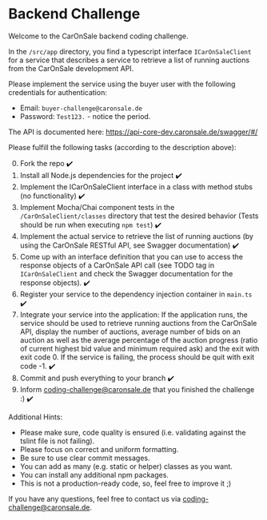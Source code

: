 # Backend Challenge

Welcome to the CarOnSale backend coding challenge.

In the `/src/app` directory, you find a typescript interface `ICarOnSaleClient` for a service that describes a service to retrieve a list of running auctions from the CarOnSale development API.

Please implement the service using the buyer user with the following credentials for authentication:
- Email: `buyer-challenge@caronsale.de`
- Password: `Test123.` - notice the period.

The API is documented here: https://api-core-dev.caronsale.de/swagger/#/

Please fulfill the following tasks (according to the description above):

0. Fork the repo ✔️
1. Install all Node.js dependencies for the project ✔️
2. Implement the ICarOnSaleClient interface in a class with method stubs (no functionality) ✔️
3. Implement Mocha/Chai component tests in the ``/CarOnSaleClient/classes`` directory that test the desired behavior (Tests should be run when executing ``npm test``) ✔️
4. Implement the actual service to retrieve the list of running auctions (by using the CarOnSale RESTful API, see Swagger documentation) ✔️
5. Come up with an interface definition that you can use to access the response objects of a CarOnSale API call (see TODO tag in `ICarOnSaleClient` and check the Swagger documentation for the response objects). ✔️
6. Register your service to the dependency injection container in ``main.ts`` ✔️
7. Integrate your service into the application: If the application runs, the service should be used to retrieve running auctions from the CarOnSale API, display the number of auctions, average number of bids on an auction as well as the average percentage of the auction progress (ratio of current highest bid value and minimum required ask) and the exit with exit code 0. If the service is failing, the process should be quit with exit code -1. ✔️
8. Commit and push everything to your branch ✔️
9. Inform <coding-challenge@caronsale.de> that you finished the challenge :) ✔️

Additional Hints:

 * Please make sure, code quality is ensured (i.e. validating against the tslint file is not failing).
 * Please focus on correct and uniform formatting.
 * Be sure to use clear commit messages.
 * You can add as many (e.g. static or helper) classes as you want.
 * You can install any additional npm packages.
 * This is not a production-ready code, so, feel free to improve it ;)
 
If you have any questions, feel free to contact us via <coding-challenge@caronsale.de>.
